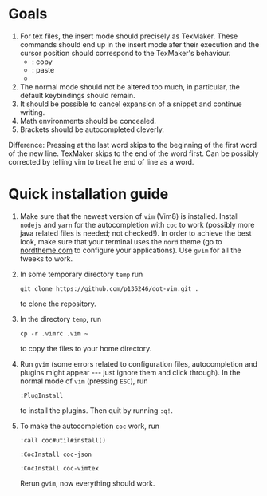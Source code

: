 # Goals

1. For tex files, the insert mode should precisely as TexMaker. These commands should end up in the insert mode afer their execution and the cursor position should correspond to the TexMaker's behaviour.
      * <C-C>: copy
      * <C-V>: paste
      * <C-XYZTU>
2. The normal mode should not be altered too much, in particular, the default keybindings should remain.
3. It should be possible to cancel expansion of a snippet and continue writing.
4. Math environments should be concealed.
5. Brackets should be autocompleted cleverly.

Difference: Pressing <C-Right> at the last word skips to the beginning of the first word of the new line. TexMaker skips to the end of the word first. Can be possibly corrected by telling vim to treat he end of line as a word.

# Quick installation guide

1. Make sure that the newest version of `vim` (Vim8) is installed. Install `nodejs` and `yarn` for the autocompletion with `coc` to work (possibly more java related files is needed; not checked!). In order to achieve the best look, make sure that your terminal uses the `nord` theme (go to [nordtheme.com](https://www.nordtheme.com/ports) to configure your applications). Use `gvim` for all the tweeks to work.


2. In some temporary directory `temp` run

   ``git clone https://github.com/p135246/dot-vim.git .``
   
   to clone the repository.
3. In the directory `temp`, run

   ``cp -r .vimrc .vim ~``
   
   to copy the files to your home directory.
4. Run `gvim` (some errors related to configuration files, autocompletion and plugins might appear --- just ignore them and click through). In the normal mode of `vim` (pressing `ESC`), run

    ``:PlugInstall``
    
    to install the plugins. Then quit by running `:q!`.
5. To make the autocompletion `coc` work, run

    ``:call coc#util#install()``
    
    ``:CocInstall coc-json``
    
    ``:CocInstall coc-vimtex``
    
    Rerun `gvim`, now everything should work.
